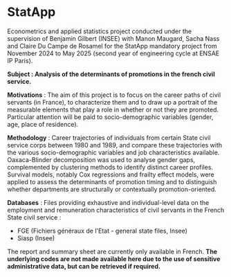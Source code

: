 # StatApp
Econometrics and applied statistics project conducted under the supervision of Benjamin Gilbert (INSEE) with Manon Maugard, Sacha Nass and Claire Du Campe de Rosamel for the StatApp mandatory project from November 2024 to May 2025 (second year of engineering cycle at ENSAE IP Paris). 

**Subject : Analysis of the determinants of promotions in the french civil service.**

**Motivations** : The aim of this project is to focus on the career paths of civil servants (in France), to characterize them and to draw up a portrait of the measurable elements that play a role in whether or not they are promoted. Particular attention will be paid to socio-demographic variables (gender, age, place of residence).

**Methodology** : Career trajectories of individuals from certain State civil service corps between 1980 and 1989, and compare these trajectories with the various socio-demographic variables and job characteristics available. Oaxaca-Blinder decomposition was used to analyse gender gaps, complemented by clustering methods to identify distinct career profiles. Survival models, notably Cox regressions and frailty effect models, were applied to assess the determinants of promotion timing and to distinguish whether departments are structurally or contextually promotion-oriented. 

**Databases** : Files providing exhaustive and individual-level data on the employment and remuneration characteristics of civil servants in the French State civil service :
  - FGE (Fichiers généraux de l'Etat - general state files, Insee)
  - Siasp (Insee)

The report and summary sheet are currently only available in French.
**The underlying codes are not made available here due to the use of sensitive administrative data, but can be retrieved if required.**

